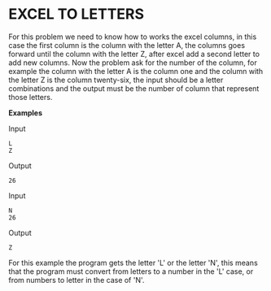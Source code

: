 # EXCEL TO LETTERS

For this problem we need to know how to works the excel columns, in this case the first column is the column with the letter A, the columns goes forward until the column with the letter Z, after excel add a second letter to add new columns. Now the problem ask for the number of the column, for example the column with the letter A is the column one and the column with the letter Z is the column twenty-six, the input should be a letter combinations and the output must be the number of column that represent those letters.

**Examples**

Input

```
L
Z
```

Output

`26`

Input

```
N
26
```

Output

`Z`

For this example the program gets the letter 'L' or the letter 'N', this means that the program must convert from letters to a number in the 'L' case, or from numbers to letter in the case of 'N'.